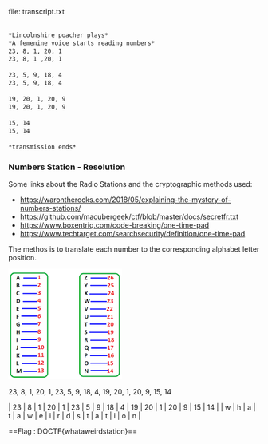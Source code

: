 
file: transcript.txt
```

*Lincolnshire poacher plays*
*A femenine voice starts reading numbers*
23, 8, 1, 20, 1
23, 8, 1 ,20, 1

23, 5, 9, 18, 4
23, 5, 9, 18, 4

19, 20, 1, 20, 9
19, 20, 1, 20, 9

15, 14
15, 14

*transmission ends*

```

### Numbers Station - Resolution

Some links about the Radio Stations and the cryptographic methods used:

- <https://warontherocks.com/2018/05/explaining-the-mystery-of-numbers-stations/>
- <https://github.com/macubergeek/ctf/blob/master/docs/secretfr.txt>
- <https://www.boxentriq.com/code-breaking/one-time-pad>
- <https://www.techtarget.com/searchsecurity/definition/one-time-pad>

The methos is to translate each number to the corresponding alphabet letter position.

![Alt text](alphabet.png)

23, 8, 1, 20, 1, 23, 5, 9, 18, 4, 19, 20, 1, 20, 9, 15, 14

| 23 | 8 | 1 | 20 | 1 | 23 | 5 | 9 | 18 | 4 | 19 | 20 | 1 | 20 | 9 | 15 | 14 |
| w  | h | a | t  | a | w  | e | i | r  | d | s  | t  | a | t  | i | o  | n  |


==Flag : DOCTF{whataweirdstation}==